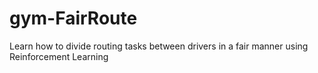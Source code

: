 # gym-FairRoute
Learn how to divide routing tasks between drivers in a fair manner using Reinforcement Learning
